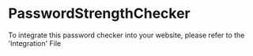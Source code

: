 # PasswordStrengthChecker

To integrate this password checker into your website, please refer to the 'Integration' File
